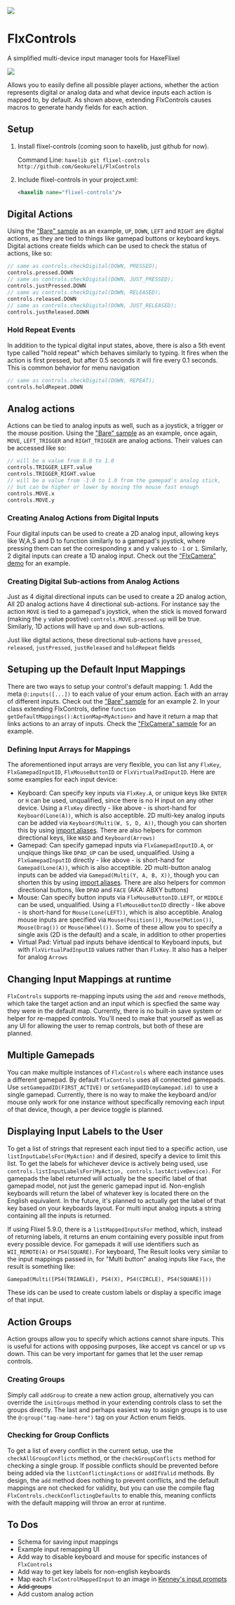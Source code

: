 ![](https://github.com/Geokureli/FlxControls/blob/master/images/flixel-controls.png?raw=true)

# FlxControls
A simplified multi-device input manager tools for HaxeFlixel

![](images/code_hinting.png)

Allows you to easily define all possible player actions, whether the action represents digital or analog data and what device inputs each action is mapped to, by default. As shown above, extending FlxControls causes macros to generate handy fields for each action.

## Setup

  1. Install flixel-controls (coming soon to haxelib, just github for now).
     
     Command Line:
     ```haxelib git flixel-controls http://github.com/Geokureli/FlxControls```
  2. Include flixel-controls in your project.xml:  
     
     ```xml
     <haxelib name="flixel-controls"/>
     ```
     
## Digital Actions
Using the ["Bare" sample](samples/Bare/source/Action.hx) as an example, `UP`, `DOWN`, `LEFT` and `RIGHT` are digital actions, as they are tied to things like gamepad buttons or keyboard keys. Digital actions create fields which can be used to check the status of actions, like so:
```hx
// same as controls.checkDigital(DOWN, PRESSED);
controls.pressed.DOWN
// same as controls.checkDigital(DOWN, JUST_PRESSED);
controls.justPressed.DOWN
// same as controls.checkDigital(DOWN, RELEASED);
controls.released.DOWN
// same as controls.checkDigital(DOWN, JUST_RELEASED);
controls.justReleased.DOWN
```

### Hold Repeat Events
In addition to the typical digital input states, above, there is also a 5th event type called "hold repeat" which behaves similarly to typing. It fires when the action is first pressed, but after 0.5 seconds it will fire every 0.1 seconds. This is common behavior for menu navigation
```hx
// same as controls.checkDigital(DOWN, REPEAT);
controls.holdRepeat.DOWN
```

## Analog actions
Actions can be tied to analog inputs as well, such as a joystick, a trigger or the mouse position. Using the ["Bare" sample](samples/Bare/source/Action.hx) as an example, once again, `MOVE`, `LEFT_TRIGGER` and `RIGHT_TRIGGER` are analog actions. Their values can be accessed like so:
```hx
// will be a value from 0.0 to 1.0
controls.TRIGGER_LEFT.value
controls.TRIGGER_RIGHT.value
// will be a value from -1.0 to 1.0 from the gamepad's analog stick,
// but can be higher or lower by moving the mouse fast enough
controls.MOVE.x
controls.MOVE.y
```

### Creating Analog Actions from Digital Inputs
Four digital inputs can be used to create a 2D analog input, allowing keys like W,A,S and D to function similarly to a gamepad's joystick, where pressing them can set the corresponding x and y values to `-1` or `1`. Similarly, 2 digital inputs can create a 1D analog input. Check out the ["FlxCamera" demo](samples/FlxCamera/source/input/PlayerControls.hx#L44-L50) for an example.

### Creating Digital Sub-actions from Analog Actions
Just as 4 digital directional inputs can be used to create a 2D analog action, All 2D analog actions have 4 directional sub-actions. For instance say the action `MOVE` is tied to a gamepad's joystick, when the stick is moved forward (making the `y` value postive) `controls.MOVE.pressed.up` will be true. Similarly, 1D actions will have `up` and `down` sub-actions.

Just like digital actions, these directional sub-actions have `pressed`, `released`, `justPressed`, `justReleased` and `holdRepeat` fields

## Setuping up the Default Input Mappings
There are two ways to setup your control's default mapping: 1. Add the meta `@:inputs([...])` to each value of your enum action. Each with an array of different inputs. Check out the ["Bare" sample](samples/Bare/source/Action.hx) for an example 2. In your class extending FlxControls, define `function getDefaultMappings():ActionMap<MyAction>` and have it return a map that links actions to an array of inputs. Check the ["FlxCamera" sample](samples/FlxCamera/source/input/PlayerControls.hx#L41-L52) for an example.

### Defining Input Arrays for Mappings
The aforementioned input arrays are very flexible, you can list any `FlxKey`, `FlxGamepadInputID`, `FlxMouseButtonID` or `FlxVirtualPadInputID`. Here are some examples for each input device:
- Keyboard: Can specify key inputs via `FlxKey.A`, or unique keys like `ENTER` or `H` can be used, unqualified, since there is no H input on any other device. Using a `FlxKey` directly - like above - is short-hand for `Keyboard(Lone(A))`, which is also acceptible. 2D multi-key analog inputs can be added via `Keyboard(Multi(W, S, D, A))`, though you can shorten this by using [import aliases](samples/FlxCamera/source/input/PlayerControls.hx#L6). There are also helpers for common directional keys, like `WASD` and `Keyboard(Arrows)`
- Gamepad: Can specify gamepad inputs via `FlxGamepadInputID.A`, or unqique things like `DPAD_UP` can be used, unqualified. Using a `FlxGamepadInputID` directly - like above - is short-hand for `Gamepad(Lone(A))`, which is also acceptible. 2D multi-button analog inputs can be added via `Gamepad(Multi(Y, A, B, X))`, though you can shorten this by using [import aliases](samples/FlxCamera/source/input/PlayerControls.hx#L9). There are also helpers for common directional buttons, like `DPAD` and `FACE` (AKA: ABXY buttons)
- Mouse: Can specify button inputs via `FlxMouseButtonID.LEFT`, or `MIDDLE` can be used, unqualified. Using a `FlxMouseButtonID` directly - like above - is short-hand for `Mouse(Lone(LEFT))`, which is also acceptible. Analog mouse inputs are specified via `Mouse(Position())`, `Mouse(Motion())`, `Mouse(Drag())` or `Mouse(Wheel())`. Some of these allow you to specify a single axis (2D is the default) and a scale, in addition to other properties
- Virtual Pad: Virtual pad inputs behave identical to Keyboard inputs, but with `FlxVirtualPadInputID` values rather than `FlxKey`. It also has a helper for analog `Arrows`

## Changing Input Mappings at runtime
`FlxControls` supports re-mapping inputs using the `add` and `remove` methods, which take the target action and an input which is specfied the same way they were in the default map. Currently, there is no built-in save system or helper for re-mapped controls. You'll need to make that yourself as well as any UI for allowing the user to remap controls, but both of these are planned.

## Multiple Gamepads
You can make multiple instances of `FlxControls` where each instance uses a different gamepad. By default `FlxControls` uses all connected gamepads. Use `setGamepadID(FIRST_ACTIVE)` or `setGamepadID(myGamepad.id)` to use a single gamepad. Currently, there is no way to make the keyboard and/or mouse only work for one instance without specifically removing each input of that device, though, a per device toggle is planned.

## Displaying Input Labels to the User
To get a list of strings that represent each input tied to a specific action, use `listInputLabelsFor(MyAction)` and if desired, specify a device to limit this list. To get the labels for whichever device is actively being used, use `controls.listInputLabelsFor(MyAction, controls.lastActiveDevice)`. For gamepads the label returned will actually be the specific label of that gamepad model, not just the generic gamepad input id. Non-english keyboards will return the label of whatever key is located there on the English equivalent. In the future, it's planned to actually get the label of that key based on your keyboards layout. For multi input analog inputs a string containing all the inputs is returned.

If using Flixel 5.9.0, there is a `listMappedInputsFor` method, which, instead of returning labels, it returns an enum containing every possible input from every possible device. For gamepads it will use identifiers such as `WII_REMOTE(A)` or `PS4(SQUARE)`. For keyboard, The Result looks very similar to the input mappings passed in, for "Multi button" analog inputs like `Face`, the result is something like:
```hx
Gamepad(Multi([PS4(TRIANGLE), PS4(X), PS4(CIRCLE), PS4(SQUARE)]))
```
These ids can be used to create custom labels or display a specific image of that input.

## Action Groups
Action groups allow you to specify which actions cannot share inputs. This is useful for actions with opposing purposes, like accept vs cancel or up vs down. This can be very important for games that let the user remap controls.

### Creating Groups
Simply call `addGroup` to create a new action group, alternatively you can override the `initGroups` method in your extending controls class to set the groups directly. The last and perhaps easiest way to assign groups is to use the `@:group("tag-name-here")` tag on your Action enum fields.

### Checking for Group Conflicts
To get a list of every conflict in the current setup, use the `checkAllGroupConflicts` method, or the `checkGroupConflicts` method for checking a single group. If possible conflicts should be prevented before being added via the `listConflictingActions` or `addIfValid` methods. By design, the `add` method does nothing to prevent conflicts, and the default mappings are not checked for validity, but you can use the compile flag `FlxControls.checkConflictingDefaults` to enable this, meaning conflicts with the default mapping will throw an error at runtime.

## To Dos
- Schema for saving input mappings
- Example input remapping UI
- Add way to disable keyboard and mouse for specific instances of `FlxControls`
- Add way to get key labels for non-english keyboards
- Map each `FlxControlMappedInput` to an image in [Kenney's input prompts](https://www.kenney.nl/assets/input-prompts)
- ~~Add groups~~
- Add custom analog action
